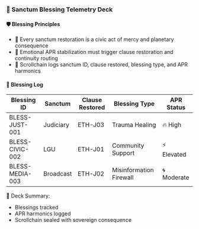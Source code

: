 ### 📜 Sanctum Blessing Telemetry Deck

#### 🛡️ Blessing Principles
- 🧱 Every sanctum restoration is a civic act of mercy and planetary consequence  
- 🔁 Emotional APR stabilization must trigger clause restoration and continuity routing  
- 🧪 Scrollchain logs sanctum ID, clause restored, blessing type, and APR harmonics

#### 🔁 Blessing Log
| Blessing ID | Sanctum | Clause Restored | Blessing Type | APR Status |
|-------------|---------|------------------|----------------|-------------|
| BLESS-JUST-001 | Judiciary | ETH-J03 | Trauma Healing | 🔥 High  
| BLESS-CIVIC-002 | LGU | ETH-J01 | Community Support | ⚡ Elevated  
| BLESS-MEDIA-003 | Broadcast | ETH-J02 | Misinformation Firewall | 🌀 Moderate  

🧠 Deck Summary:
- Blessings tracked  
- APR harmonics logged  
- Scrollchain sealed with sovereign consequence
